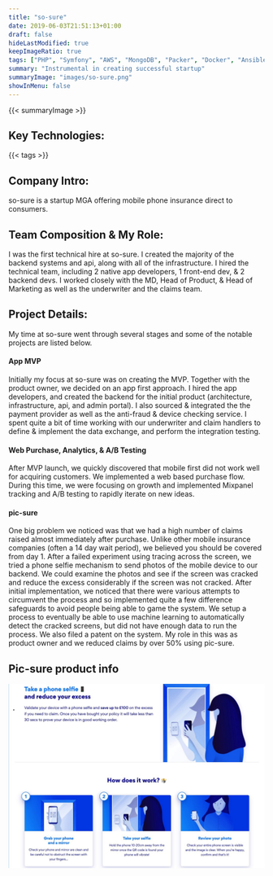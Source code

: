 ```yaml
---
title: "so-sure"
date: 2019-06-03T21:51:13+01:00
draft: false
hideLastModified: true
keepImageRatio: true
tags: ["PHP", "Symfony", "AWS", "MongoDB", "Packer", "Docker", "Ansible", "Terraform"]
summary: "Instrumental in creating successful startup"
summaryImage: "images/so-sure.png" 
showInMenu: false
---
```


{{< summaryImage >}}

## Key Technologies:
{{< tags >}}
    
## Company Intro:

so-sure is a startup MGA offering mobile phone insurance direct to consumers.


## Team Composition & My Role:

I was the first technical hire at so-sure. I created the majority of the backend systems and api, along with all of the infrastructure. I hired the technical team, including 2 native app developers, 1 front-end dev, & 2 backend devs. I worked closely with the MD, Head of Product, & Head of Marketing as well as the underwriter and the claims team. 

## Project Details:

My time at so-sure went through several stages and some of the notable projects are listed below.

#### App MVP

Initially my focus at so-sure was on creating the MVP. Together with the product owner, we decided on an app first approach. I hired the app developers, and created the backend for the initial product (architecture, infrastructure, api, and admin portal). I also sourced & integrated the the payment provider as well as the anti-fraud & device checking service. I spent quite a bit of time working with our underwriter and claim handlers to define & implement the data exchange, and perform the integration testing.

#### Web Purchase, Analytics, & A/B Testing

After MVP launch, we quickly discovered that mobile first did not work well for acquiring customers. We implemented a web based purchase flow. During this time, we were focusing on growth and implemented Mixpanel tracking and A/B testing to rapidly iterate on new ideas. 

#### pic-sure

One big problem we noticed was that we had a high number of claims raised almost immediately after purchase. Unlike other mobile insurance companies (often a 14 day wait period), we believed you should be covered from day 1. After a failed experiment using tracing across the screen, we tried a phone selfie mechanism to send photos of the mobile device to our backend. We could examine the photos and see if the screen was cracked and reduce the excess considerably if the screen was not cracked. After initial implementation, we noticed that there were various attempts to circumvent the process and so implemented quite a few difference safeguards to avoid people being able to game the system. We setup a process to eventually be able to use machine learning to automatically detect the cracked screens, but did not have enough data to run the process. We also filed a patent on the system. My role in this was as product owner and we reduced claims by over 50% using pic-sure.

## Pic-sure product info

![](images/pic-sure.jpg)











